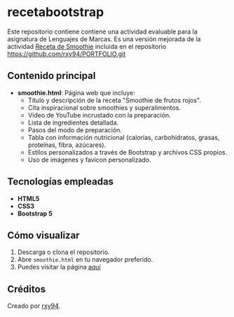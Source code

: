 # recetabootstrap

Este repositorio contiene contiene una actividad evaluable para la asignatura de Lenguajes de Marcas. Es una versión mejorada de la actividad [Receta de Smoothie](https://rxy94.github.io/PORTFOLIO/Receta/smoothie.html) incluida en el repositorio https://github.com/rxy94/PORTFOLIO.git

## Contenido principal

- **smoothie.html**: Página web que incluye:
  - Título y descripción de la receta "Smoothie de frutos rojos".
  - Cita inspiracional sobre smoothies y superalimentos.
  - Video de YouTube incrustado con la preparación.
  - Lista de ingredientes detallada.
  - Pasos del modo de preparación.
  - Tabla con información nutricional (calorías, carbohidratos, grasas, proteínas, fibra, azúcares).
  - Estilos personalizados a través de Bootstrap y archivos CSS propios.
  - Uso de imágenes y favicon personalizado.

## Tecnologías empleadas

- **HTML5**
- **CSS3**
- **Bootstrap 5**

## Cómo visualizar

1. Descarga o clona el repositorio.
2. Abre `smoothie.html` en tu navegador preferido.
3. Puedes visitar la página [aquí](https://rxy94.github.io/recetabootstrap/smoothie.html)    

## Créditos

Creado por [rxy94](https://github.com/rxy94).
